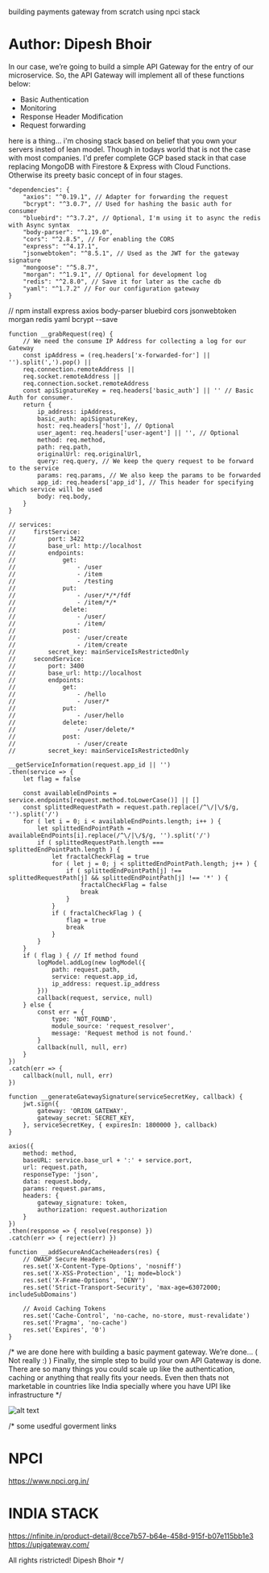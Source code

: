 building payments gateway from scratch using npci stack 
# Author: Dipesh Bhoir
In our case, we’re going to build a simple API Gateway for the entry of our microservice. So, the API Gateway will implement all of these functions below:
- Basic Authentication
- Monitoring
- Response Header Modification
- Request forwarding

here is a thing...
i'm chosing stack based on belief that you own your servers insted of lean model. Though in todays world that is not the case with most companies.
I'd prefer complete GCP based stack in that case replacing MongoDB with Firestore & Express with Cloud Functions.
Otherwise its preety basic concept of in four stages.


```
"dependencies": {
    "axios": "^0.19.1", // Adapter for forwarding the request
    "bcrypt": "^3.0.7", // Used for hashing the basic auth for consumer
    "bluebird": "^3.7.2", // Optional, I'm using it to async the redis with Async syntax
    "body-parser": "^1.19.0",
    "cors": "^2.8.5", // For enabling the CORS
    "express": "^4.17.1",
    "jsonwebtoken": "^8.5.1", // Used as the JWT for the gateway signature
    "mongoose": "^5.8.7",
    "morgan": "^1.9.1", // Optional for development log
    "redis": "^2.8.0", // Save it for later as the cache db
    "yaml": "^1.7.2" // For our configuration gateway
}
```

// npm install express axios body-parser bluebird cors jsonwebtoken morgan redis yaml bcrypt --save


```
function __grabRequest(req) {
    // We need the consume IP Address for collecting a log for our Gateway
    const ipAddress = (req.headers['x-forwarded-for'] || '').split(',').pop() || 
    req.connection.remoteAddress || 
    req.socket.remoteAddress || 
    req.connection.socket.remoteAddress
    const apiSignatureKey = req.headers['basic_auth'] || '' // Basic Auth for consumer.
    return {
        ip_address: ipAddress,
        basic_auth: apiSignatureKey,
        host: req.headers['host'], // Optional
        user_agent: req.headers['user-agent'] || '', // Optional
        method: req.method,
        path: req.path,
        originalUrl: req.originalUrl,
        query: req.query, // We keep the query request to be forward to the service
        params: req.params, // We also keep the params to be forwarded
        app_id: req.headers['app_id'], // This header for specifying which service will be used
        body: req.body, 
    }
}
```

```
// services:
//     firstService:
//         port: 3422
//         base_url: http://localhost
//         endpoints:
//             get:
//                 - /user
//                 - /item
//                 - /testing
//             put:
//                 - /user/*/*/fdf
//                 - /item/*/*
//             delete:
//                 - /user/
//                 - /item/
//             post: 
//                 - /user/create
//                 - /item/create
//         secret_key: mainServiceIsRestrictedOnly
//     secondService:
//         port: 3400
//         base_url: http://localhost
//         endpoints:
//             get:
//                 - /hello
//                 - /user/*
//             put:
//                 - /user/hello
//             delete:
//                 - /user/delete/*
//             post: 
//                 - /user/create
//         secret_key: mainServiceIsRestrictedOnly
```


```
__getServiceInformation(request.app_id || '')
.then(service => {
    let flag = false

    const availableEndPoints = service.endpoints[request.method.toLowerCase()] || []
    const splittedRequestPath = request.path.replace(/^\/|\/$/g, '').split('/')
    for ( let i = 0; i < availableEndPoints.length; i++ ) {
        let splittedEndPointPath = availableEndPoints[i].replace(/^\/|\/$/g, '').split('/')
        if ( splittedRequestPath.length === splittedEndPointPath.length ) {
            let fractalCheckFlag = true
            for ( let j = 0; j < splittedEndPointPath.length; j++ ) {
                if ( splittedEndPointPath[j] !== splittedRequestPath[j] && splittedEndPointPath[j] !== '*' ) {
                    fractalCheckFlag = false
                    break
                }
            }
            if ( fractalCheckFlag ) {
                flag = true
                break
            }
        }
    }
    if ( flag ) { // If method found
        logModel.addLog(new logModel({
            path: request.path,
            service: request.app_id,
            ip_address: request.ip_address
        }))
        callback(request, service, null)
    } else {
        const err = {
            type: 'NOT_FOUND',
            module_source: 'request_resolver',
            message: 'Request method is not found.'
        }
        callback(null, null, err)
    }
})
.catch(err => {
    callback(null, null, err)
})
```

```
function __generateGatewaySignature(serviceSecretKey, callback) {
    jwt.sign({
        gateway: 'ORION_GATEWAY',
        gateway_secret: SECRET_KEY,
    }, serviceSecretKey, { expiresIn: 1800000 }, callback)
}
```

```
axios({
    method: method,
    baseURL: service.base_url + ':' + service.port,
    url: request.path,
    responseType: 'json',
    data: request.body,
    params: request.params,
    headers: { 
        gateway_signature: token,
        authorization: request.authorization
    }
})
.then(response => { resolve(response) })
.catch(err => { reject(err) })
```

```
function __addSecureAndCacheHeaders(res) {
    // OWASP Secure Headers
    res.set('X-Content-Type-Options', 'nosniff')
    res.set('X-XSS-Protection', '1; mode=block')
    res.set('X-Frame-Options', 'DENY')
    res.set('Strict-Transport-Security', 'max-age=63072000; includeSubDomains')

    // Avoid Caching Tokens
    res.set('Cache-Control', 'no-cache, no-store, must-revalidate')
    res.set('Pragma', 'no-cache')
    res.set('Expires', '0')
}
```

/*
we are done here with building a basic payment gateway.
We’re done… ( Not really :) )
Finally, the simple step to build your own API Gateway is done. There are so many things you could scale up like the authentication, caching or anything that really fits your needs.
Even then thats not marketable in countries like India specially where you have UPI like infrastructure
*/

![alt text](https://nfinite.in/catalogue/how_it_works/2021/2/Upi_1613147183.png)



/* some usedful goverment links

# NPCI
https://www.npci.org.in/

# INDIA STACK
https://nfinite.in/product-detail/8cce7b57-b64e-458d-915f-b07e115bb1e3
https://upigateway.com/

All rights ristricted!
Dipesh Bhoir */
